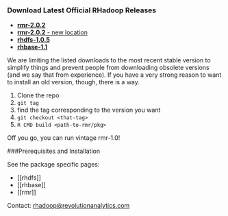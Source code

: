 ### Download Latest Official RHadoop Releases

* [__rmr-2.0.2__](https://github.com/downloads/RevolutionAnalytics/RHadoop/rmr2_2.0.2.tar.gz)
* [__rmr-2.0.2__ - new location](https://github.com/RevolutionAnalytics/rmr2/blob/master/build/rmr2_2.0.2.tar.gz)
* [__rhdfs-1.0.5__](https://github.com/downloads/RevolutionAnalytics/RHadoop/rhdfs_1.0.5.tar.gz)
* [__rhbase-1.1__](https://github.com/downloads/RevolutionAnalytics/RHadoop/rhbase_1.1.tar.gz)



We are limiting the listed downloads to the most recent stable version to simplify things and prevent people from downloading obsolete versions (and we say that from experience). If you have a very strong reason to want to install an old version, though, there is a way. 

1. Clone the repo
2. `git tag`
3. find the tag corresponding to the version you want
4. `git checkout <that-tag>`
5. `R CMD build <path-to-rmr/pkg>`

Off you go, you can run vintage rmr-1.0!


###Prerequisites and Installation

See the package specific pages:

* [[rhdfs]]
* [[rhbase]]
* [[rmr]]

Contact: rhadoop@revolutionanalytics.com